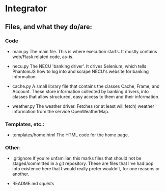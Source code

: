# Integrator

## Files, and what they do/are:
### Code
+ main.py
The main file. This is where execution starts.
It mostly contains web/Flask related code, as-is.

+ necu.py
The NECU 'banking driver'. It drives Selenium, which
tells PhantomJS how to log into and scrape NECU's website
for banking information.

+ cache.py
A small library file that contains the classes Cache, Frame,
and Account. These store information collected by banking drivers,
into classes that allow structured, easy access to them and their
information.

+ weather.py
The weather driver. Fetches (or at least will fetch) weather information
from the service OpenWeatherMap.

### Templates, etc.:
+ templates/home.html
The HTML code for the home page.

### Other:
+ .gitignore
If you're unfamiliar, this marks files that should not be staged/committed
in a git repository. These are files that I've had pop into existence here
that I would really prefer wouldn't, for one reasons or another.

+ README.md
*squints*
